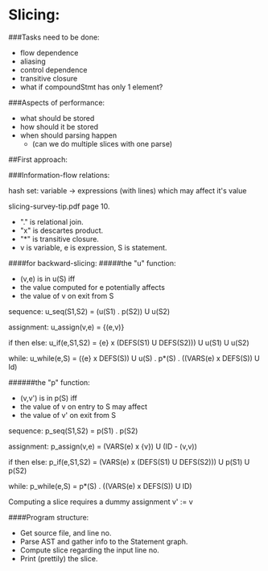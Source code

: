 Slicing:
========

###Tasks need to be done:
 - flow dependence
 - aliasing
 - control dependence
 - transitive closure
 - what if compoundStmt has only 1 element?

###Aspects of performance:
 - what should be stored
 - how should it be stored
 - when should parsing happen
    - (can we do multiple slices with one parse)

##First approach:

###Information-flow relations:

hash set:
variable -> expressions (with lines) which may affect it's value

slicing-survey-tip.pdf page 10.

 - "." is relational join.
 - "x" is descartes product.
 - "*" is transitive closure.
 - v is variable, e is expression, S is statement.

####for backward-slicing:
#####the "u" function:

 - (v,e) is in u(S) iff 
 - the value computed for e potentially affects 
 - the value of v on exit from S

sequence:
u_seq(S1,S2) = (u(S1) . p(S2)) U u(S2)

assignment:
u_assign(v,e) = {(e,v)}

if then else:
u_if(e,S1,S2) = {e} x (DEFS(S1) U DEFS(S2))) U u(S1) U u(S2)

while:
u_while(e,S) = ({e} x DEFS(S)) U u(S) . p*(S) . ((VARS(e) x DEFS(S)) U Id)

######the "p" function:

 - (v,v') is in p(S) iff
 - the value of v on entry to S may affect
 - the value of v' on exit from S

sequence:
p_seq(S1,S2) = p(S1) . p(S2)

assignment:
p_assign(v,e) = (VARS(e) x {v}) U (ID - (v,v))

if then else:
p_if(e,S1,S2) = (VARS(e) x (DEFS(S1) U DEFS(S2))) U p(S1) U p(S2)

while:
p_while(e,S) = p*(S) . ((VARS(e) x DEFS(S)) U ID)

Computing a slice requires a dummy assignment v' := v

####Program structure:
 - Get source file, and line no.
 - Parse AST and gather info to the Statement graph.
 - Compute slice regarding the input line no.
 - Print (prettily) the slice.